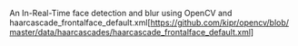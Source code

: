 An In-Real-Time face detection and blur using OpenCV and haarcascade_frontalface_default.xml[https://github.com/kipr/opencv/blob/master/data/haarcascades/haarcascade_frontalface_default.xml]
